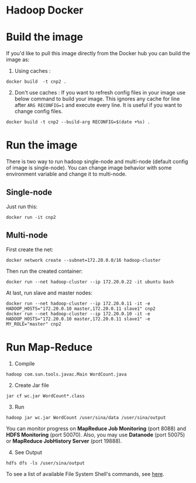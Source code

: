 Hadoop Docker 
=============

# Build the image

If you'd like to pull this image directly from the Docker hub you can build the image as:

1. Using caches :

```
docker build  -t cnp2 .
```

2. Don't use caches :
If you want to refresh config files in your image use below command to build your image. This ignores any cache for line
 after `ARG RECONFIG=1` and execute  every line. It is useful if you want to change config files.

```
docker build -t cnp2 --build-arg RECONFIG=$(date +%s) .
```

# Run the image
There is two way to run hadoop single-node and multi-node (default config of image is single-node). You can change image 
 behavior with some environment variable and change it to multi-node.
 
## Single-node
Just run this: 
```
docker run -it cnp2 
```

## Multi-node

First create the net:
```
docker network create --subnet=172.20.0.0/16 hadoop-cluster
```

Then run the created container:
```
docker run --net hadoop-cluster --ip 172.20.0.22 -it ubuntu bash
```

At last, run slave and master nodes:
```
docker run --net hadoop-cluster --ip 172.20.0.11 -it -e HADOOP_HOSTS="172.20.0.10 master,172.20.0.11 slave1" cnp2
docker run --net hadoop-cluster --ip 172.20.0.10 -it -e HADOOP_HOSTS="172.20.0.10 master,172.20.0.11 slave1" -e MY_ROLE="master" cnp2
```

# Run Map-Reduce

1. Compile
```
hadoop com.sun.tools.javac.Main WordCount.java
```

2. Create Jar file
```
jar cf wc.jar WordCount*.class
```

3. Run
```
hadoop jar wc.jar WordCount /user/sina/data /user/sina/output
```

You can monitor progress on **MapReduce Job Monitoring** (port 8088) and **HDFS Monitoring** (port 50070). Also, you may use **Datanode** (port 50075) or **MapReduce JobHistory Server** (port 19888).

4. See Output
```
hdfs dfs -ls /user/sina/output
```

To see a list of available File System Shell's commands, see [here](http://hadoop.apache.org/docs/current/hadoop-project-dist/hadoop-common/FileSystemShell.html).
